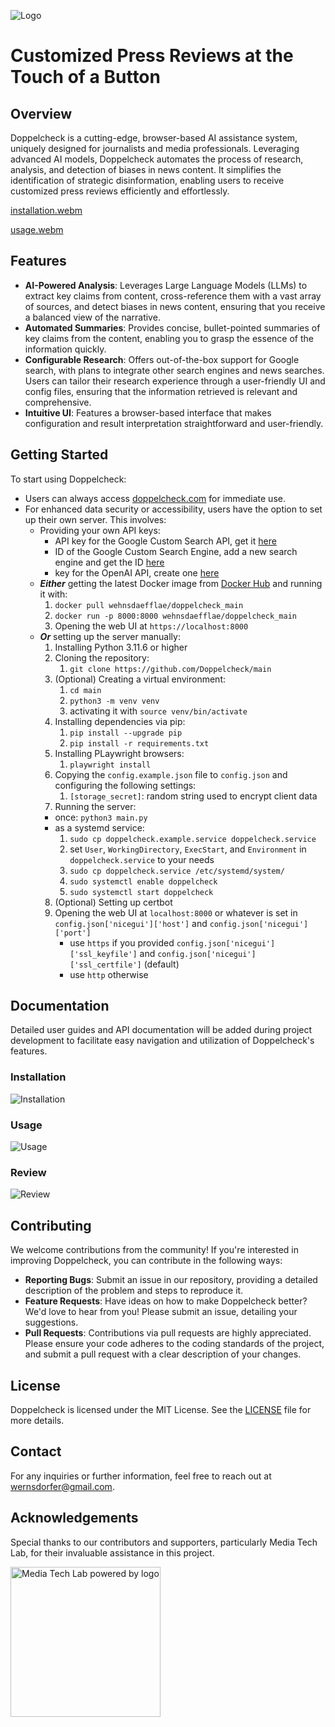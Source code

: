 ![Logo](static/images/logo_big.svg)

# Customized Press Reviews at the Touch of a Button

## Overview

Doppelcheck is a cutting-edge, browser-based AI assistance system, uniquely designed for journalists and media
professionals. Leveraging advanced AI models, Doppelcheck automates the process of research, analysis, and detection of
biases in news content. It simplifies the identification of strategic disinformation, enabling users to receive
customized press reviews efficiently and effortlessly.

[installation.webm](https://github.com/Doppelcheck/main/assets/9195325/96b4468f-b12c-4e6c-baae-2b860c93c710)

[usage.webm](https://github.com/Doppelcheck/main/assets/9195325/bb4a3237-87f2-4536-9fa7-dc936dcce6d1)

## Features

- **AI-Powered Analysis**: Leverages Large Language Models (LLMs) to extract key claims from content, cross-reference
  them with a vast array of sources, and detect biases in news content, ensuring that you receive a balanced view of the
  narrative.
- **Automated Summaries**: Provides concise, bullet-pointed summaries of key claims from the content, enabling you to
  grasp the essence of the information quickly.
- **Configurable Research**: Offers out-of-the-box support for Google search, with plans to integrate other search
  engines and news searches. Users can tailor their research experience through a user-friendly UI and config files,
  ensuring that the information retrieved is relevant and comprehensive.
- **Intuitive UI**: Features a browser-based interface that makes configuration and result interpretation
  straightforward and user-friendly.

## Getting Started

To start using Doppelcheck:

- Users can always access [doppelcheck.com](https://doppelcheck.com) for immediate use.
- For enhanced data security or accessibility, users have the option to set up their own server. This involves:
  - Providing your own API keys:
    - API key for the Google Custom Search API, get it [here](https://developers.google.com/custom-search/v1/introduction)
    - ID of the Google Custom Search Engine, add a new search engine and get the ID [here](https://programmablesearchengine.google.com/controlpanel/all)
    - key for the OpenAI API, create one [here](https://platform.openai.com/api-keys)
  - ***Either*** getting the latest Docker image from [Docker Hub](https://hub.docker.com/repository/docker/wehnsdaefflae/doppelcheck_main/general) and running it with:
      1. `docker pull wehnsdaefflae/doppelcheck_main`
      2. `docker run -p 8000:8000 wehnsdaefflae/doppelcheck_main`
      3. Opening the web UI at `https://localhost:8000`
  - ***Or*** setting up the server manually:
     1. Installing Python 3.11.6 or higher
     2. Cloning the repository:
         1. `git clone https://github.com/Doppelcheck/main`
     3. (Optional) Creating a virtual environment:
         1. `cd main`
         2. `python3 -m venv venv`
         3. activating it with `source venv/bin/activate`
     4. Installing dependencies via pip:
         1. `pip install --upgrade pip`
         2. `pip install -r requirements.txt`
     5. Installing PLaywright browsers:
         1. `playwright install`
     6. Copying the `config.example.json` file to `config.json` and configuring the following settings:
         1. `[storage_secret]`: random string used to encrypt client data
     7. Running the server:
     - once: `python3 main.py`
     - as a systemd service:
         1. `sudo cp doppelcheck.example.service doppelcheck.service`
         2. set `User`, `WorkingDirectory`, `ExecStart`, and `Environment` in `doppelcheck.service` to your needs
         3. `sudo cp doppelcheck.service /etc/systemd/system/`
         4. `sudo systemctl enable doppelcheck`
         5. `sudo systemctl start doppelcheck`
     8. (Optional) Setting up certbot
     9. Opening the web UI at `localhost:8000` or whatever is set in `config.json['nicegui']['host']`
        and `config.json['nicegui']['port']`
         - use `https` if you provided `config.json['nicegui']['ssl_keyfile']`
           and `config.json['nicegui']['ssl_certfile']` (default)
         - use `http` otherwise

## Documentation

Detailed user guides and API documentation will be added during project development to facilitate easy navigation and
utilization of Doppelcheck's features.

### Installation

![Installation](static/images/installation.png)

### Usage

![Usage](static/images/usage.png)

### Review

![Review](static/images/review.png)

## Contributing

We welcome contributions from the community! If you're interested in improving Doppelcheck, you can contribute in the
following ways:

- **Reporting Bugs**: Submit an issue in our repository, providing a detailed description of the problem and steps to
  reproduce it.
- **Feature Requests**: Have ideas on how to make Doppelcheck better? We'd love to hear from you! Please submit an
  issue, detailing your suggestions.
- **Pull Requests**: Contributions via pull requests are highly appreciated. Please ensure your code adheres to the
  coding standards of the project, and submit a pull request with a clear description of your changes.

## License

Doppelcheck is licensed under the MIT License. See the [LICENSE](LICENSE) file for more details.

## Contact

For any inquiries or further information, feel free to reach out
at [wernsdorfer@gmail.com](mailto:wernsdorfer@gmail.com).

## Acknowledgements

Special thanks to our contributors and supporters, particularly Media Tech Lab, for their invaluable assistance in this
project.

<a href="https://www.media-lab.de/en/programs/media-tech-lab">
    <img src="https://raw.githubusercontent.com/media-tech-lab/.github/main/assets/mtl-powered-by.png" width="240" title="Media Tech Lab powered by logo">
</a>
